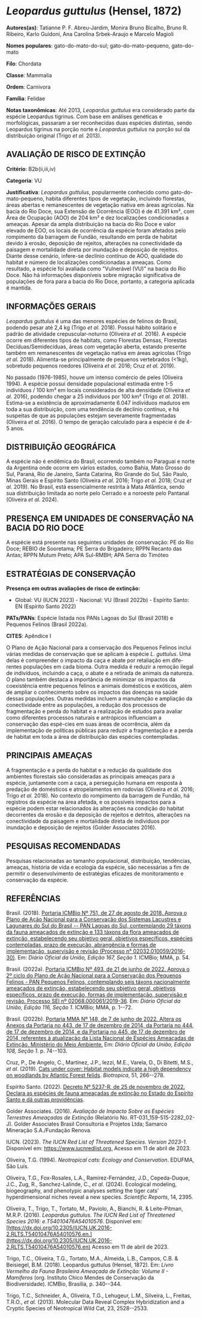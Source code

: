 # *Leopardus guttulus* (Hensel, 1872)

**Autores(as)**: Tatianne P. F. Abreu-Jardim, Monira Bruno Bicalho, Bruno R. Ribeiro, Karlo Guidoni, Ana Carolina Srbek-Araujo e Marcelo Magioli

**Nomes populares**: gato-do-mato-do-sul; gato-do-mato-pequeno, gato-do-mato

**Filo**: Chordata

**Classe**: Mammalia

**Ordem**: Carnivora

**Família**: Felidae

**Notas taxonômicas**: Até 2013, *Leopardus guttulus* era considerado parte da espécie Leopardus tigrinus. Com base em análises genéticas e morfológicas, passaram a ser reconhecidas duas espécies distintas, sendo Leopardus tigrinus na porção norte e *Leopardus guttulus* na porção sul da distribuição original (Trigo *et al.* 2013).

## AVALIAÇÃO DE RISCO DE EXTINÇÃO

**Critério**: B2b(ii,iii,iv)

**Categoria**: VU

**Justificativa**: *Leopardus guttulus*, popularmente conhecido como gato-do-mato-pequeno, habita diferentes tipos de vegetação, incluindo florestas, áreas abertas e remanescentes de vegetação nativa em áreas agrícolas. Na bacia do Rio Doce, sua Extensão de Ocorrência (EOO) é de 41.391 km², com Área de Ocupação (AOO) de 204 km² e dez localizações condicionadas a ameaças. Apesar da ampla distribuição na bacia do Rio Doce e valor elevado de EOO, os locais de ocorrência da espécie foram afetados pelo rompimento da barragem de Fundão, resultando em perda de habitat devido à erosão, deposição de rejeitos, alterações na conectividade da paisagem e mortalidade direta por inundação e deposição de rejeitos. Diante desse cenário, infere-se declínio contínuo de AOO, qualidade do habitat e número de localizações condicionadas a ameaças.  Como resultado, a espécie foi avaliada como "Vulnerável (VU)" na bacia do Rio Doce. Não há informações
disponíveis sobre migração significativa de populações de fora para a bacia do Rio Doce, portanto, a categoria aplicada é mantida.

## INFORMAÇÕES GERAIS

*Leopardus guttulus* é uma das menores espécies de felinos do Brasil, podendo pesar até 2,4 kg (Trigo *et al.* 2018). Possui hábito solitário e padrão de atividade crepuscular-noturno (Oliveira *et al.* 2016). A espécie ocorre em diferentes tipos de habitats, como Florestas Densas, Florestas Decíduas/Semidecíduas, áreas com vegetação aberta, estando presente também em remanescentes de vegetação nativa em áreas agrícolas (Trigo *et al.* 2018). Alimenta-se principalmente de pequenos vertebrados (\<1kg), sobretudo pequenos roedores (Oliveira *et al.* 2016; Cruz *et al.* 2019).

No passado (1976-1985), houve um intenso comércio de peles (Oliveira 1994). A espécie possui densidade populacional estimada entre 1-5 indivíduos / 100 km² em locais considerados de alta densidade (Oliveira *et al.* 2016), podendo chegar a 25 indivíduos por 100 km² (Trigo *et al.* 2018). Estima-se a existência de aproximadamente 6.047 indivíduos maduros em toda a sua distribuição, com uma tendência de declínio contínuo, e há suspeitas de que as populações estejam severamente fragmentadas (Oliveira *et al.* 2016). O tempo de geração calculado para a espécie é de 4-5 anos.

## DISTRIBUIÇÃO GEOGRÁFICA

A espécie não é endêmica do Brasil, ocorrendo também no Paraguai e norte da Argentina onde ocorre em vários estados, como Bahia, Mato Grosso do Sul, Paraná, Rio de Janeiro, Santa Catarina, Rio Grande do Sul, São Paulo, Minas Gerais e Espírito Santo (Oliveira *et al.* 2016; Trigo *et al.* 2018; Cruz *et al.* 2019). No Brasil, está essencialmente restrita à Mata Atlântica, sendo sua distribuição limitada ao norte pelo Cerrado e a noroeste pelo Pantanal (Oliveira *et al.* 2024).

## PRESENÇA EM UNIDADES DE CONSERVAÇÃO NA BACIA DO RIO DOCE

A espécie está presente nas seguintes unidades de conservação: PE do Rio Doce; REBIO de Sooretama; PE Serra do Brigadeiro; RPPN Recanto das Antas; RPPN Mutum Preto; APA Sul-RMBH; APA Serra do Timóteo

## ESTRATÉGIAS DE CONSERVAÇÃO

**Presença em outras avaliações de risco de extinção:**

-   Global: VU (IUCN 2023) -   Nacional: VU (Brasil 2022b) -   Espírito Santo: EN (Espírito Santo 2022)

**PATs/PANs**: Espécie listada nos PANs Lagoas do Sul (Brasil 2018) e Pequenos Felinos (Brasil 2022a).

**CITES**: Apêndice I

O Plano de Ação Nacional para a conservação dos Pequenos Felinos inclui várias medidas de conservação que se aplicam à espécie *L. guttulus*.  Uma delas é compreender o impacto da caça e abate por retaliação em dife-rentes populações em cada bioma. Outra medida é reduzir a remoção ilegal de indivíduos, incluindo a caça, o abate e a retirada de animais da natureza. O plano também destaca a importância de minimizar os impactos da coexistência entre pequenos felinos e animais domésticos e exóticos, além de ampliar o conhecimento sobre os impactos das doenças na saúde dessas populações. Outras medidas incluem a manutenção e ampliação da conectividade entre as populações, a redução dos processos de fragmentação e perda do habitat e a realização de estudos para avaliar como diferentes processos naturais e antrópicos influenciam a conservação das espé-cies em suas áreas de ocorrência, além da implementação de políticas públicas para
reduzir a fragmentação e a perda de habitat em toda a área de distribuição das espécies contempladas.

## PRINCIPAIS AMEAÇAS

A fragmentação e a perda do habitat e a redução da qualidade dos ambientes florestais são consideradas as principais ameaças para a espécie, juntamente com a caça, a perseguição humana em resposta à predação de domésticos e atropelamentos em rodovias (Oliveira *et al.* 2016; Trigo *et al.* 2018). No contexto do rompimento da barragem de Fundão, há registros da espécie na área afetada, e os possíveis impactos para a espécie podem estar relacionados às alterações na condição do habitat decorrentes da erosão e da deposição de rejeitos e detritos, alterações na conectividade da paisagem e mortalidade direta de indivíduos por inundação e deposição de rejeitos (Golder Associates 2016).

## PESQUISAS RECOMENDADAS

Pesquisas relacionadas ao tamanho populacional, distribuição, tendências, ameaças, história de vida e ecologia da espécie, são necessárias a fim de permitir o desenvolvimento de estratégias eficazes de monitoramento e conservação da espécie.

## REFERÊNCIAS

Brasil. (2018). [Portaria ICMBio Nº 751, de 27 de agosto de 2018. Aprova o Plano de Ação Nacional para a Conservação dos Sistemas Lacustres e Lagunares do Sul do Brasil -- PAN Lagoas do Sul, contemplando 29 táxons da fauna ameaçados de extinção e 133 táxons da flora ameaçados de extinção, estabelecendo seu objetivo geral, objetivos específicos, espécies contempladas, prazo de execução, abrangência e formas de implementação, supervisão e revisão (Processo n° 02032.010059/2016-30)](https://www.gov.br/icmbio/pt-br/assuntos/biodiversidade/pan/pan-lagoas-do-sul/1-ciclo/pan-lagoas-do-sul-portaria-aprovacao.pdf).  Em: *Diário Oficial da União, Edição 167, Seção 1*. ICMBio; MMA, p. 54.

Brasil. (2022a). [Portaria ICMBio Nº 493, de 21 de junho de 2022. Aprova o 2º ciclo do Plano de Ação Nacional para a Conservação dos Pequenos Felinos - PAN Pequenos Felinos, contemplando seis táxons nacionalmente ameaçados de extinção, estabelecendo seu objetivo geral, objetivos específicos, prazo de execução, formas de implementação, supervisão e revisão. Processo SEI nº 02068.000061/2019-36](https://www.gov.br/icmbio/pt-br/assuntos/biodiversidade/pan/pan-pequenos-felinos/2-ciclo/pan-pequenos-felinos-portaria-aprovacao.pdf).  Em: *Diário Oficial da União, Edição 116, Seção 1*. ICMBio; MMA, p.  1--72.

Brasil. (2022b). [Portaria MMA Nº 148, de 7 de junho de 2022. Altera os Anexos da Portaria no 443, de 17 de dezembro de 2014, da Portaria no 444, de 17 de dezembro de 2014, e da Portaria no 445, de 17 de dezembro de 2014, referentes à atualização da Lista Nacional de Espécies Ameaçadas de Extinção. Ministério do Meio Ambiente.](https://in.gov.br/en/web/dou/-/portaria-mma-n-148-de-7-de-junho-de-2022-406272733) Em: *Diário Oficial da União, Edição 108, Seção 1*. p. 74--103.

Cruz, P., De Angelo, C., Martínez, J.P., Iezzi, M.E., Varela, D., Di Bitetti, M.S., *et al.* (2019). [Cats under cover: Habitat models indicate a high dependency on woodlands by Atlantic Forest felids](https://doi.org/10.1111/btp.12635). *Biotropica*, 51, 266--278.

Espírito Santo. (2022). [Decreto Nº 5237-R, de 25 de novembro de 2022.  Declara as espécies de fauna ameaçadas de extinção no Estado do Espírito Santo e dá outras providências](https://iema.es.gov.br/Media/iema/FAUNA/Decreto%205237-R_2022_25-Nov%20-%20Fauna%20(s-peixes)%20-%20Lista%20de%20Esp%C3%A9cies%20Amea%C3%A7adas%20de%20Extin%C3%A7%C3%A3o.pdf).

Golder Associates. (2016). *Avaliação de Impacto Sobre as Espécies Terrestres Ameaçadas de Extinção* (Relatório No.  RT-031_159-515-2282_02-J). Golder Associates Brasil Consultoria e Projetos Ltda; Samarco Mineração S.A./Fundação Renova.

IUCN. (2023). *The IUCN Red List of Threatened Species. Version 2023-1.* Disponível em: <https://www.iucnredlist.org.> Acesso em 11 de abril de 2023.

Oliveira, T.G. (1994). *Neotropical cats: Ecology and Conservation*.  EDUFMA, São Luís.

Oliveira, T.G., Fox-Rosales, L.A., Ramírez-Fernández, J.D., Cepeda-Duque, J.C., Zug, R., Sanchez-Lalinde, C., *et al.* (2024).  Ecological modeling, biogeography, and phenotypic analyses setting the tiger cats' hyperdimensional niches reveal a new species. *Scientific Reports*, 14, 2395.

Oliveira, T., Trigo, T., Tortato, M., Paviolo, A., Bianchi, R. & Leite-Pitman, M.R.P. (2016). *Leopardus guttulus*. *The IUCN Red List of Threatened Species 2016: e.T54010476A54010576*. Disponível em: [https://dx.doi.org/10.2305/IUCN.UK.2016-2.RLTS.T54010476A54010576.en.](https://dx.doi.org/10.2305/IUCN.UK.2016-2.RLTS.T54010476A54010576.en) Acesso em 11 de abril de 2023.

Trigo, T.C., Oliveira, T.G., Tortato, M.A., Almeida, L.B., Campos, C.B.  & Beisiegel, B.M. (2018). Leopardus guttulus (Hensel, 1872). Em: *Livro Vermelho da Fauna Brasileira Ameaçada de Extinção: Volume II - Mamíferos* (org. Instituto Chico Mendes de Conservação da Biodiversidade). ICMBio, Brasília, p. 340--344.

Trigo, T.C., Schneider, A., Oliveira, T.G., Lehugeur, L.M., Silveira, L., Freitas, T.R.O., *et al.* (2013). Molecular Data Reveal Complex Hybridization and a Cryptic Species of Neotropical Wild Cat, 23, 2528--2533.
